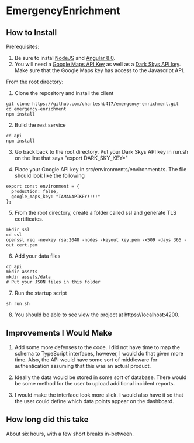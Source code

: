 # EmergencyEnrichment

## How to Install

Prerequisites:
1) Be sure to instal [NodeJS](https://nodejs.org/en/) and [Angular 8.0](https://angular.io/).
2) You will need a [Google Maps API Key](https://developers.google.com/maps/documentation/javascript/get-api-key) as well as a [Dark Skys API key](https://darksky.net/dev). Make sure that the Google Maps key has access to the Javascript API.

From the root directory:
1) Clone the repository and install the client
```
git clone https://github.com/charleshb417/emergency-enrichment.git
cd emergency-enrichment
npm install
```

2) Build the rest service
```
cd api
npm install
```

3) Go back back to the root directory. Put your Dark Skys API key in run.sh on the line that says "export DARK_SKY_KEY="

4) Place your Google API key in src/environments/environment.ts. The file should look like the following
```
export const environment = {
  production: false,
  google_maps_key: "IAMANAPIKEY!!!!"
};
```

5) From the root directory, create a folder called ssl and generate TLS certificates.
```
mkdir ssl
cd ssl
openssl req -newkey rsa:2048 -nodes -keyout key.pem -x509 -days 365 -out cert.pem
```
6) Add your data files
```
cd api
mkdir assets
mkdir assets/data
# Put your JSON files in this folder
```

7) Run the startup script
```
sh run.sh
```

8) You should be able to see view the project at https://localhost:4200.


## Improvements I Would Make
1) Add some more defenses to the code. I did not have time to map the schema to TypeScript interfaces, however, I would do that given more time. Also, the API would have some sort of middleware for authentication assuming that this was an actual product.

2) Ideally the data would be stored in some sort of database. There would be some method for the user to upload additional incident reports.

3) I would make the interface look more slick. I would also have it so that the user could define which data points appear on the dashboard.

## How long did this take
About six hours, with a few short breaks in-between.
